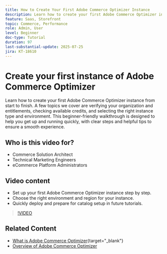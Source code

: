 ```yaml
---
title: How to Create Your First Adobe Commerce Optimizer Instance
description: Learn how to create your first Adobe Commerce Optimizer instance with this step-by-step tutorial.
feature: Saas, Storefront
topic: Commerce, Performance
role: Admin, User
level: Beginner
doc-type: Tutorial
duration: 97
last-substantial-update: 2025-07-25
jira: KT-18610
---
```


# Create your first instance of Adobe Commerce Optimizer

Learn how to create your first Adobe Commerce Optimizer instance from start to finish. A few topics we cover are verifying your organization and entitlements, checking available credits, and selecting the right instance type and environment. This beginner-friendly walkthrough is designed to help you get up and running quickly, with clear steps and helpful tips to ensure a smooth experience.

## Who is this video for?

* Commerce Solution Architect
* Technical Marketing Engineers
* eCommerce Platform Administrators

## Video content

* Set up your first Adobe Commerce Optimizer instance step by step.
* Choose the right environment and region for your instance.
* Quickly deploy and prepare for catalog setup in future tutorials.

>[!VIDEO](https://video.tv.adobe.com/v/3469877?learn=on&enablevpops)

## Related Content

* [What is Adobe Commerce Optimizer](https://experienceleague.adobe.com/en/docs/commerce/optimizer/overview){target="_blank"}
* [Overview of Adobe Commerce Optimizer](https://experienceleague.adobe.com/en/docs/commerce-learn/tutorials/adobe-commerce-optimizer/overview)
